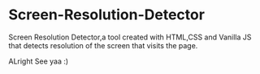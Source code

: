 # Screen-Resolution-Detector
Screen Resolution Detector,a tool created with HTML,CSS and Vanilla JS that detects resolution of the screen that visits the page.

ALright See yaa :)
